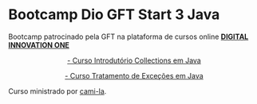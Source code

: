 <h1>
Bootcamp Dio GFT Start 3 Java
</h1>

<p>
Bootcamp patrocinado pela GFT na  plataforma de cursos online <strong> <a href="https://web.digitalinnovation.one/home"> DIGITAL INNOVATION ONE  </a></strong>

</p>

<p align="center">
<a href="https://github.com/pogermano/gft-start-3-java/tree/main/Curso%20Introdutorio%20Collections%20Java"> - Curso Introdutório Collections em Java </a>
</p>


<p align="center">
<a href="https://github.com/pogermano/gft-start-3-java/tree/main/Curso%20Tratamento%20de%20Excessoes%20em%20Java">- Curso Tratamento de Exceções em Java </a>
</p>

Curso ministrado por [cami-la](https://www.linkedin.com/in/cami-la/ "cami-la").

